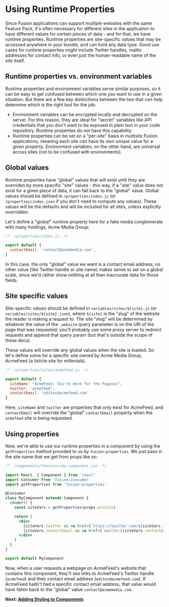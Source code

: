 # Using Runtime Properties

Since Fusion applications can support multiple websites with the same Feature Pack, it's often necessary for different sites in the application to have different values for certain pieces of data - and for that, we have runtime properties. Runtime properties are site-specific values that may be accessed anywhere in your bundle, and can hold any data type. Good use cases for runtime properties might include Twitter handles, mailto addresses for contact info, or even just the human-readable name of the site itself.

## Runtime properties vs. environment variables

Runtime properties and environment variables serve similar purposes, so it can be easy to get confused between which one you want to use in a given situation. But there are a few key distinctions between the two that can help determine which is the right tool for the job:

- Environment variables can be encrypted locally and decrypted on the server. For this reason, they are ideal for "secret" variables like API credentials that you don't want to be exposed in plain text in your code repository. Runtime properties do not have this capability.
- Runtime properties can be set on a "per-site" basis in multisite Fusion applications, meaning each site can have its own unique value for a given property. Environment variables, on the other hand, are universal across sites (not to be confused with environments).

## Global values

Runtime properties have "global" values that will exist until they are overriden by more specific "site" values - this way, if a "site" value does not exist for a given piece of data, it can fall back to the "global" value. Global values should be defined in `/properties/index.js` (or `/properties/index.json` if you don't need to compute any values). These values will be the defaults and will be included for all sites, unless explicitly overridden.

Let's define a "global" runtime property here for a fake media conglomerate with many holdings, Acme Media Group:
```js
/*  /properties/index.js  */

export default {
  contactEmail: 'contact@acmemedia.com',
}
```
In this case, the only "global" value we want is a contact email address; no other value (like Twitter handle or site name) makes sense to set on a global scale, since we'd rather
show nothing at all than inaccurate data for those fields.

## Site specific values

Site-specific values should be defined in `variables/sites/${site}.js` (or `variables/sites/${site}.json`), where `${site}` is the "slug" of the website the reader is making a request to. The site "slug" will be determined by whatever the value of the `_website` query parameter is on the URI of the page that was requested; you'll probably use some proxy server to redirect requests and append that query param (but that's outside the scope of these docs).

These values will override any global values when the site is loaded. So let's define some for a specific site owned by Acme Media Group, AcmeFeed (a listicle site for millenials).

```js
/*  /properties/sites/acmefeed.js  */

export default {
  siteName: "AcmeFeed: You're Here for the Puppies",
  twitter: 'acmefeed',
  contactEmail: 'editor@acmefeed.com'
}
```
Here, `siteName` and `twitter` are properties that only exist for AcmeFeed, and `contactEmail` will override the "global" `contactEmail` property when the `acmefeed` site is being requested.

## Using properties

Now, we're able to use our runtime properties in a component by using the `getProperties` method provided to us by `fusion:properties`. We just pass in the site name that we get from props like so:
```jsx
/*  /components/features/my-component.jsx  */

import React, { Component } from 'react'
import Consumer from 'fusion:consumer'
import getProperties from 'fusion:properties'

@Consumer
class MyComponent extends Component {
  render() {
    const siteVars = getProperties(props.arcSite)

    return (
      <div>
        {siteVars.twitter && <a href={`https://twitter.com/${siteVars.twitter}`}>Twitter</a>}
        {siteVars.contactEmail && <a href={`mailto:${siteVars.contactEmail}`}>Contact</a>}
      </div>
    )
  }
}

export default MyComponent
```
Now, when a user requests a webpage on AcmeFeed's website that contains this component, they'll see links to AcmeFeed's Twitter handle (`acmefeed`) and their contact email address (`editor@acmefeed.com`). If AcmeFeed hadn't had a specific contact email address, that value would have fallen back to the "global" value `contact@acmemedia.com`.


**Next: [Adding Styling to Components](./adding-styling.md)**

